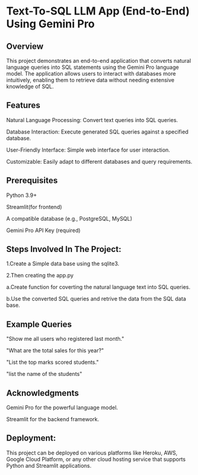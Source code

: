 # Text-To-SQL LLM App (End-to-End) Using Gemini Pro

## Overview

This project demonstrates an end-to-end application that converts natural language queries into SQL statements using the Gemini Pro language model. The application allows users to interact with databases more intuitively, enabling them to retrieve data without needing extensive knowledge of SQL.

## Features

Natural Language Processing: Convert text queries into SQL queries.

Database Interaction: Execute generated SQL queries against a specified database.

User-Friendly Interface: Simple web interface for user interaction.

Customizable: Easily adapt to different databases and query requirements.

## Prerequisites

Python 3.9+

Streamlit(for frontend)

A compatible database (e.g., PostgreSQL, MySQL)

Gemini Pro API Key (required)

## Steps Involved In The Project:

1.Create a Simple data base using the sqlite3.
  
2.Then creating the app.py
  
  a.Create function for coverting the natural language  text into SQL queries.

  b.Use the converted SQL queries and retrive the data from the SQL data base.

## Example Queries

"Show me all users who registered last month."

"What are the total sales for this year?"

"List the top marks scored students."

"list the name of the students"

## Acknowledgments

Gemini Pro for the powerful language model.

Streamlit for the backend framework.

## Deployment:

This project can be deployed on various platforms like Heroku, AWS, Google Cloud Platform, or any other cloud hosting service that supports Python and Streamlit applications.
